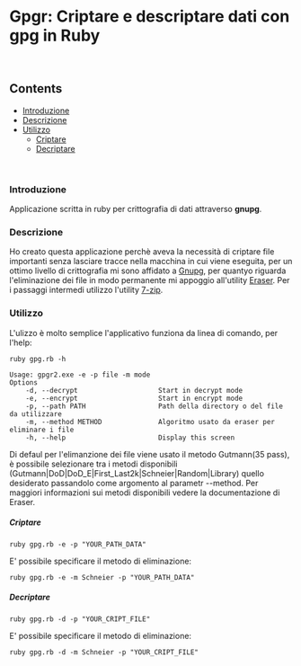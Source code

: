 # Gpgr: Criptare e descriptare dati con gpg in Ruby
&nbsp;

## Contents
- [Introduzione](#Introduzione)
- [Descrizione](#Descrizione)
- [Utilizzo](#Utilizzo)
	- [Criptare](#Criptare)
	- [Decriptare](#Decriptare)

&nbsp;

### Introduzione
Applicazione scritta in ruby per crittografia di dati attraverso **gnupg**.
&nbsp;

### Descrizione
Ho creato questa applicazione perchè aveva la necessità di criptare file importanti senza lasciare tracce nella macchina in cui viene eseguita, per un ottimo livello di crittografia mi sono affidato a [Gnupg](https://www.gnupg.org/), per quantyo riguarda l'eliminazione dei file in modo permanente mi appoggio all'utility  [Eraser](http://eraser.heidi.ie/).
Per i passaggi intermedi utilizzo l'utility [7-zip](www.7-zip.org/).
&nbsp;


### Utilizzo
L'ulizzo è molto semplice l'applicativo funziona da linea di comando, per l'help:
```
ruby gpg.rb -h

Usage: gpgr2.exe -e -p file -m mode
Options
    -d, --decrypt                    Start in decrypt mode
    -e, --encrypt                    Start in encrypt mode
    -p, --path PATH                  Path della directory o del file da utilizzare
    -m, --method METHOD              Algoritmo usato da eraser per eliminare i file
    -h, --help                       Display this screen
```
Di defaul per l'elimanzione dei file viene usato il metodo Gutmann(35 pass), è possibile selezionare tra i metodi disponibili (Gutmann|DoD|DoD_E|First_Last2k|Schneier|Random|Library) quello desiderato passandolo come argomento al parametr \--method.
Per maggiori informazioni sui metodi disponibili vedere la documentazione di Eraser.

##### Criptare
```
ruby gpg.rb -e -p "YOUR_PATH_DATA"
```
E' possibile specificare il metodo di eliminazione:
```
ruby gpg.rb -e -m Schneier -p "YOUR_PATH_DATA"
```

##### Decriptare
```
ruby gpg.rb -d -p "YOUR_CRIPT_FILE"
```
E' possibile specificare il metodo di eliminazione:
```
ruby gpg.rb -d -m Schneier -p "YOUR_CRIPT_FILE"
```




